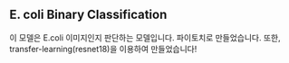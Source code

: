 ## E. coli Binary Classification

이 모델은 E.coli 이미지인지 판단하는 모델입니다. 파이토치로 만들었습니다. 
또한, transfer-learning(resnet18)을 이용하여 만들었습니다!
